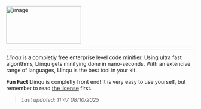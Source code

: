 [<img width="200" height="100" alt="image" src="https://github.com/user-attachments/assets/cc1e5dcd-8123-40cc-b7b3-67324cf24f12" />](https://github.com/llinqu/llinqu) 




---

_Llinqu_ is a completly free enterprise level code minifier. Using ultra fast algorithms, Llinqu gets minifying done in nano-seconds. With an extencive range of languages, Llinqu is the best tool in your kit.

**Fun Fact** Llinqu is completly front end! It is very easy to use yourself, but remember to read [the license](LICENSE) first.

  
> _Last updated: 11:47 08/10/2025_
